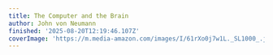 ```yaml
---
title: The Computer and the Brain
author: John von Neumann
finished: '2025-08-20T12:19:46.107Z'
coverImage: 'https://m.media-amazon.com/images/I/61rXo0j7w1L._SL1000_.jpg'
---
```

